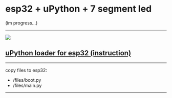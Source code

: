 esp32 + uPython + 7 segment led
===
(im progress...)

---
![](images/video.gif)


## [uPython loader for esp32 (instruction)](https://micropython.org/download/esp32/)

---

 copy files to esp32:
 * /files/boot.py	
  * /files/main.py
   
---
	
